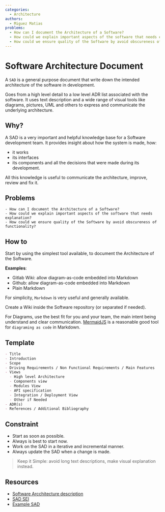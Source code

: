 ```yaml
---
categories:
  - Architecture
authors:
  - Miguez Matias
problems:
  - How can I document the Architecture of a Software?
  - How could we explain important aspects of the software that needs explanation?
  - How could we ensure quality of the Software by avoid obscureness of functionality?
---
```


# Software Architecture Document

A `SAD` is a general purpose document that write down the intended architecture of the software in development.

Goes from a high level detail to a low level ADR list associated with the software.
It uses text description and a wide range of visual tools like diagrams, pictures, UML and others to express and communicate the underlying architecture.

## Why?

A SAD is a very important and helpful knowledge base for a Software development team.
It provides insight about how the system is made, how:

- it works
- its interfaces
- its components
  and all the decisions that were made during its development.

All this knowledge is useful to communicate the architecture, improve, review and fix it.

## Problems

    - How can I document the Architecture of a Software?
    - How could we explain important aspects of the software that needs explanation?
    - How could we ensure quality of the Software by avoid obscureness of functionality?

## How to

Start by using the simplest tool available, to document the Architecture of the Software.

**Examples**:

- Gitlab Wiki: allow diagram-as-code embedded into Markdown
- Github: allow diagram-as-code embedded into Markdown
- Plain Markdown

For simplicity, `Markdown` is very useful and generally available.

Create a Wiki inside the Software repository (or separated if needed).

For Diagrams, use the best fit for you and your team, the main intent being understand and clear communication. [MermaidJS](https://mermaid-js.github.io/mermaid/#/) is a reasonable good tool for `diagraming as code` in Markdown.

## Template

```markdown
- Title
- Introduction
- Scope
- Driving Requirements / Non Functional Requirements / Main Features
- Views
  - High level Architecture
  - Components view
  - Modules View
  - API specification
  - Integration / Deployment View
  - Other if Needed
- ADR(s)
- References / Additional Bibliography
```

## Constraint

- Start as soon as possible.
- Always is best to start now.
- Work on the SAD in a iterative and incremental manner.
- Always update the SAD when a change is made.

> Keep it Simple: avoid long text descriptions, make visual explanation instead.

## Resources

- [Software Arcchitecture description](https://en.wikipedia.org/wiki/Software_architecture_description)
- [SAD SEI](https://wiki.sei.cmu.edu/confluence/display/SAD/Main+Page)
- [Example SAD](https://github.com/jorgevgut/airquality-mx/wiki/High-level-System-Design)
